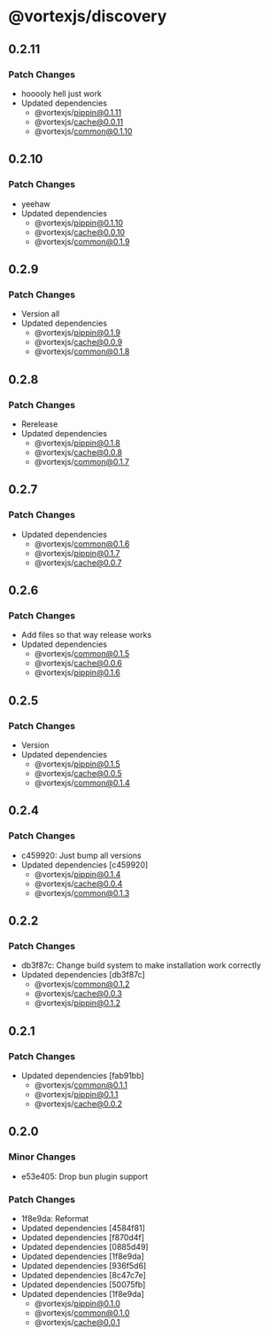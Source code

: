 # @vortexjs/discovery

## 0.2.11

### Patch Changes

- hooooly hell just work
- Updated dependencies
  - @vortexjs/pippin@0.1.11
  - @vortexjs/cache@0.0.11
  - @vortexjs/common@0.1.10

## 0.2.10

### Patch Changes

- yeehaw
- Updated dependencies
  - @vortexjs/pippin@0.1.10
  - @vortexjs/cache@0.0.10
  - @vortexjs/common@0.1.9

## 0.2.9

### Patch Changes

- Version all
- Updated dependencies
  - @vortexjs/pippin@0.1.9
  - @vortexjs/cache@0.0.9
  - @vortexjs/common@0.1.8

## 0.2.8

### Patch Changes

- Rerelease
- Updated dependencies
  - @vortexjs/pippin@0.1.8
  - @vortexjs/cache@0.0.8
  - @vortexjs/common@0.1.7

## 0.2.7

### Patch Changes

- Updated dependencies
  - @vortexjs/common@0.1.6
  - @vortexjs/pippin@0.1.7
  - @vortexjs/cache@0.0.7

## 0.2.6

### Patch Changes

- Add files so that way release works
- Updated dependencies
  - @vortexjs/common@0.1.5
  - @vortexjs/cache@0.0.6
  - @vortexjs/pippin@0.1.6

## 0.2.5

### Patch Changes

- Version
- Updated dependencies
  - @vortexjs/pippin@0.1.5
  - @vortexjs/cache@0.0.5
  - @vortexjs/common@0.1.4

## 0.2.4

### Patch Changes

- c459920: Just bump all versions
- Updated dependencies [c459920]
  - @vortexjs/pippin@0.1.4
  - @vortexjs/cache@0.0.4
  - @vortexjs/common@0.1.3

## 0.2.2

### Patch Changes

- db3f87c: Change build system to make installation work correctly
- Updated dependencies [db3f87c]
  - @vortexjs/common@0.1.2
  - @vortexjs/cache@0.0.3
  - @vortexjs/pippin@0.1.2

## 0.2.1

### Patch Changes

- Updated dependencies [fab91bb]
  - @vortexjs/common@0.1.1
  - @vortexjs/pippin@0.1.1
  - @vortexjs/cache@0.0.2

## 0.2.0

### Minor Changes

- e53e405: Drop bun plugin support

### Patch Changes

- 1f8e9da: Reformat
- Updated dependencies [4584f81]
- Updated dependencies [f870d4f]
- Updated dependencies [0885d49]
- Updated dependencies [1f8e9da]
- Updated dependencies [936f5d6]
- Updated dependencies [8c47c7e]
- Updated dependencies [50075fb]
- Updated dependencies [1f8e9da]
  - @vortexjs/pippin@0.1.0
  - @vortexjs/common@0.1.0
  - @vortexjs/cache@0.0.1
